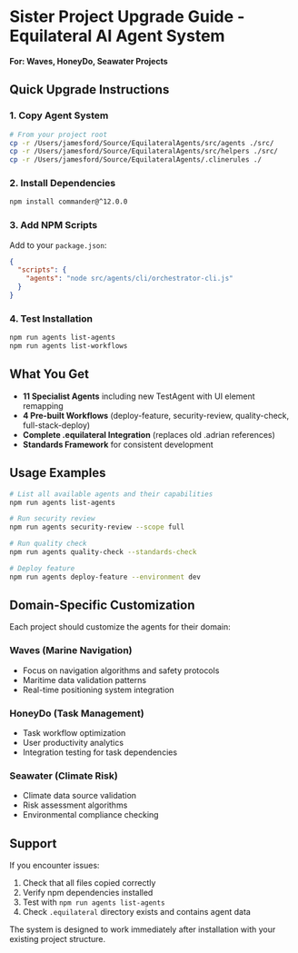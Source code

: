 # Sister Project Upgrade Guide - Equilateral AI Agent System

**For: Waves, HoneyDo, Seawater Projects**

## Quick Upgrade Instructions

### 1. Copy Agent System
```bash
# From your project root
cp -r /Users/jamesford/Source/EquilateralAgents/src/agents ./src/
cp -r /Users/jamesford/Source/EquilateralAgents/src/helpers ./src/
cp -r /Users/jamesford/Source/EquilateralAgents/.clinerules ./
```

### 2. Install Dependencies
```bash
npm install commander@^12.0.0
```

### 3. Add NPM Scripts
Add to your `package.json`:
```json
{
  "scripts": {
    "agents": "node src/agents/cli/orchestrator-cli.js"
  }
}
```

### 4. Test Installation
```bash
npm run agents list-agents
npm run agents list-workflows
```

## What You Get

- **11 Specialist Agents** including new TestAgent with UI element remapping
- **4 Pre-built Workflows** (deploy-feature, security-review, quality-check, full-stack-deploy)
- **Complete .equilateral Integration** (replaces old .adrian references)
- **Standards Framework** for consistent development

## Usage Examples

```bash
# List all available agents and their capabilities
npm run agents list-agents

# Run security review
npm run agents security-review --scope full

# Run quality check
npm run agents quality-check --standards-check

# Deploy feature
npm run agents deploy-feature --environment dev
```

## Domain-Specific Customization

Each project should customize the agents for their domain:

### Waves (Marine Navigation)
- Focus on navigation algorithms and safety protocols
- Maritime data validation patterns
- Real-time positioning system integration

### HoneyDo (Task Management) 
- Task workflow optimization
- User productivity analytics
- Integration testing for task dependencies

### Seawater (Climate Risk)
- Climate data source validation
- Risk assessment algorithms
- Environmental compliance checking

## Support

If you encounter issues:
1. Check that all files copied correctly
2. Verify npm dependencies installed
3. Test with `npm run agents list-agents`
4. Check `.equilateral` directory exists and contains agent data

The system is designed to work immediately after installation with your existing project structure.